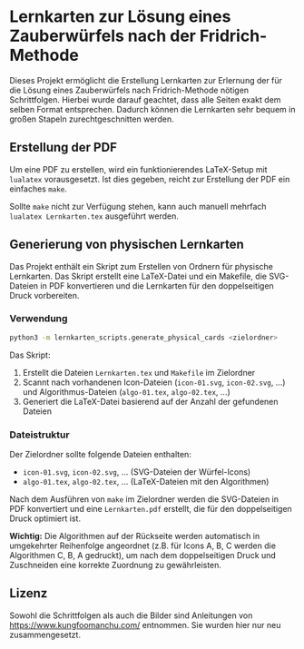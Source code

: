 # Lernkarten zur Lösung eines Zauberwürfels nach der Fridrich-Methode

Dieses Projekt ermöglicht die Erstellung Lernkarten zur Erlernung der für die
Lösung eines Zauberwürfels nach Fridrich-Methode nötigen Schrittfolgen. Hierbei
wurde darauf geachtet, dass alle Seiten exakt dem selben Format entsprechen.
Dadurch können die Lernkarten sehr bequem in großen Stapeln zurechtgeschnitten
werden.

## Erstellung der PDF

Um eine PDF zu erstellen, wird ein funktionierendes LaTeX-Setup mit `lualatex`
vorausgesetzt. Ist dies gegeben, reicht zur Erstellung der PDF ein einfaches
`make`.

Sollte `make` nicht zur Verfügung stehen, kann auch manuell mehrfach `lualatex
Lernkarten.tex` ausgeführt werden.

## Generierung von physischen Lernkarten

Das Projekt enthält ein Skript zum Erstellen von Ordnern für physische Lernkarten.
Das Skript erstellt eine LaTeX-Datei und ein Makefile, die SVG-Dateien in PDF
konvertieren und die Lernkarten für den doppelseitigen Druck vorbereiten.

### Verwendung

```bash
python3 -m lernkarten_scripts.generate_physical_cards <zielordner>
```

Das Skript:
1. Erstellt die Dateien `Lernkarten.tex` und `Makefile` im Zielordner
2. Scannt nach vorhandenen Icon-Dateien (`icon-01.svg`, `icon-02.svg`, ...) und Algorithmus-Dateien (`algo-01.tex`, `algo-02.tex`, ...)
3. Generiert die LaTeX-Datei basierend auf der Anzahl der gefundenen Dateien

### Dateistruktur

Der Zielordner sollte folgende Dateien enthalten:
- `icon-01.svg`, `icon-02.svg`, ... (SVG-Dateien der Würfel-Icons)
- `algo-01.tex`, `algo-02.tex`, ... (LaTeX-Dateien mit den Algorithmen)

Nach dem Ausführen von `make` im Zielordner werden die SVG-Dateien in PDF konvertiert
und eine `Lernkarten.pdf` erstellt, die für den doppelseitigen Druck optimiert ist.

**Wichtig:** Die Algorithmen auf der Rückseite werden automatisch in umgekehrter
Reihenfolge angeordnet (z.B. für Icons A, B, C werden die Algorithmen C, B, A
gedruckt), um nach dem doppelseitigen Druck und Zuschneiden eine korrekte
Zuordnung zu gewährleisten.

## Lizenz

Sowohl die Schrittfolgen als auch die Bilder sind Anleitungen von
https://www.kungfoomanchu.com/ entnommen. Sie wurden hier nur neu
zusammengesetzt.
